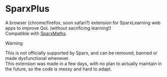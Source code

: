 # SparxPlus
A browser (chrome/firefox, soon safari?) extension for SparxLearning web apps to improve QoL (without sacrificing learning!)  
Compatible with [SparxMaths](https://sparxmaths.com).  

> [!WARNING]
> This is not officially supported by Sparx, and can be removed, banned or made dysfunctional whenever.  
> This extension was made in a few days, with no plan to actually maintain in the future, so the code is messy and hard to adapt.